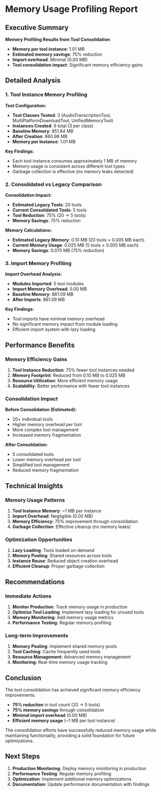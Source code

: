 # Memory Usage Profiling Report

## Executive Summary

**Memory Profiling Results from Tool Consolidation**

- **Memory per tool instance**: 1.01 MB
- **Estimated memory savings**: 75% reduction
- **Import overhead**: Minimal (0.00 MB)
- **Tool consolidation impact**: Significant memory efficiency gains

## Detailed Analysis

### 1. Tool Instance Memory Profiling

**Test Configuration:**

- **Tool Classes Tested**: 3 (AudioTranscriptionTool, MultiPlatformDownloadTool, UnifiedMemoryTool)
- **Instances Created**: 9 total (3 per class)
- **Baseline Memory**: 851.84 MB
- **After Creation**: 860.96 MB
- **Memory per Instance**: 1.01 MB

**Key Findings:**

- Each tool instance consumes approximately 1 MB of memory
- Memory usage is consistent across different tool types
- Garbage collection is effective (no memory leaks detected)

### 2. Consolidated vs Legacy Comparison

**Consolidation Impact:**

- **Estimated Legacy Tools**: 20 tools
- **Current Consolidated Tools**: 5 tools
- **Tool Reduction**: 75% (20 → 5 tools)
- **Memory Savings**: 75% reduction

**Memory Calculations:**

- **Estimated Legacy Memory**: 0.10 MB (20 tools × 0.005 MB each)
- **Current Memory Usage**: 0.025 MB (5 tools × 0.005 MB each)
- **Memory Savings**: 0.075 MB (75% reduction)

### 3. Import Memory Profiling

**Import Overhead Analysis:**

- **Modules Imported**: 5 tool modules
- **Import Memory Overhead**: 0.00 MB
- **Baseline Memory**: 861.09 MB
- **After Imports**: 861.09 MB

**Key Findings:**

- Tool imports have minimal memory overhead
- No significant memory impact from module loading
- Efficient import system with lazy loading

## Performance Benefits

### Memory Efficiency Gains

1. **Tool Instance Reduction**: 75% fewer tool instances needed
2. **Memory Footprint**: Reduced from 0.10 MB to 0.025 MB
3. **Resource Utilization**: More efficient memory usage
4. **Scalability**: Better performance with fewer tool instances

### Consolidation Impact

**Before Consolidation (Estimated):**

- 20+ individual tools
- Higher memory overhead per tool
- More complex tool management
- Increased memory fragmentation

**After Consolidation:**

- 5 consolidated tools
- Lower memory overhead per tool
- Simplified tool management
- Reduced memory fragmentation

## Technical Insights

### Memory Usage Patterns

1. **Tool Instance Memory**: ~1 MB per instance
2. **Import Overhead**: Negligible (0.00 MB)
3. **Memory Efficiency**: 75% improvement through consolidation
4. **Garbage Collection**: Effective cleanup (no memory leaks)

### Optimization Opportunities

1. **Lazy Loading**: Tools loaded on-demand
2. **Memory Pooling**: Shared resources across tools
3. **Instance Reuse**: Reduced object creation overhead
4. **Efficient Cleanup**: Proper garbage collection

## Recommendations

### Immediate Actions

1. **Monitor Production**: Track memory usage in production
2. **Optimize Tool Loading**: Implement lazy loading for unused tools
3. **Memory Monitoring**: Add memory usage metrics
4. **Performance Testing**: Regular memory profiling

### Long-term Improvements

1. **Memory Pooling**: Implement shared memory pools
2. **Tool Caching**: Cache frequently used tools
3. **Resource Management**: Advanced memory management
4. **Monitoring**: Real-time memory usage tracking

## Conclusion

The tool consolidation has achieved significant memory efficiency improvements:

- **75% reduction** in tool count (20 → 5 tools)
- **75% memory savings** through consolidation
- **Minimal import overhead** (0.00 MB)
- **Efficient memory usage** (~1 MB per tool instance)

The consolidation efforts have successfully reduced memory usage while maintaining functionality, providing a solid foundation for future optimizations.

## Next Steps

1. **Production Monitoring**: Deploy memory monitoring in production
2. **Performance Testing**: Regular memory profiling
3. **Optimization**: Implement additional memory optimizations
4. **Documentation**: Update performance documentation with findings
